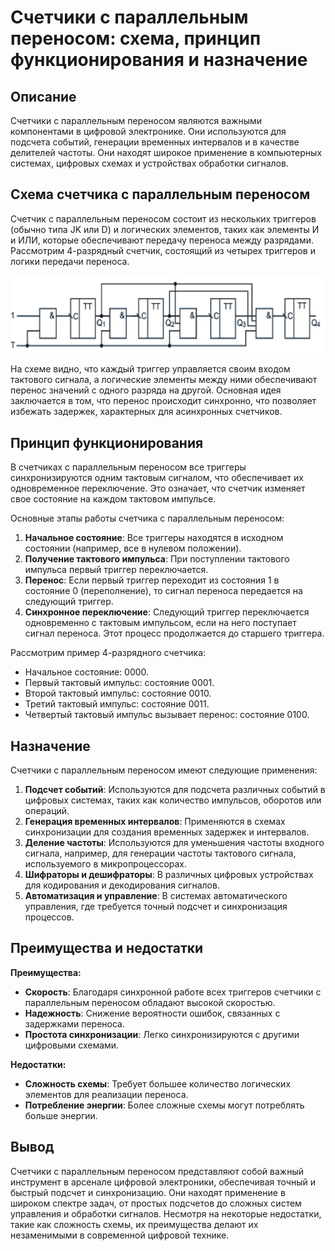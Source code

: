 [author]: <> (Орлов Алексей)
[page-size]: <> (210 297)

[include-pdf]: <> (titul1.pdf)

# Счетчики с параллельным переносом: схема, принцип функционирования и назначение

## Описание

Счетчики с параллельным переносом являются важными компонентами в цифровой электронике. Они используются для подсчета событий, генерации временных интервалов и в качестве делителей частоты. Они находят широкое применение в компьютерных системах, цифровых схемах и устройствах обработки сигналов.

## Схема счетчика с параллельным переносом

Счетчик с параллельным переносом состоит из нескольких триггеров (обычно типа JK или D) и логических элементов, таких как элементы И и ИЛИ, которые обеспечивают передачу переноса между разрядами. Рассмотрим 4-разрядный счетчик, состоящий из четырех триггеров и логики передачи переноса. 

![Схема](img.png)

На схеме видно, что каждый триггер управляется своим входом тактового сигнала, а логические элементы между ними обеспечивают перенос значений с одного разряда на другой. Основная идея заключается в том, что перенос происходит синхронно, что позволяет избежать задержек, характерных для асинхронных счетчиков.

## Принцип функционирования

В счетчиках с параллельным переносом все триггеры синхронизируются одним тактовым сигналом, что обеспечивает их одновременное переключение. Это означает, что счетчик изменяет свое состояние на каждом тактовом импульсе.

Основные этапы работы счетчика с параллельным переносом:

1. **Начальное состояние**: Все триггеры находятся в исходном состоянии (например, все в нулевом положении).
2. **Получение тактового импульса**: При поступлении тактового импульса первый триггер переключается.
3. **Перенос**: Если первый триггер переходит из состояния 1 в состояние 0 (переполнение), то сигнал переноса передается на следующий триггер.
4. **Синхронное переключение**: Следующий триггер переключается одновременно с тактовым импульсом, если на него поступает сигнал переноса. Этот процесс продолжается до старшего триггера.

Рассмотрим пример 4-разрядного счетчика:
- Начальное состояние: 0000.
- Первый тактовый импульс: состояние 0001.
- Второй тактовый импульс: состояние 0010.
- Третий тактовый импульс: состояние 0011.
- Четвертый тактовый импульс вызывает перенос: состояние 0100.

## Назначение

Счетчики с параллельным переносом имеют следующие применения:

1. **Подсчет событий**: Используются для подсчета различных событий в цифровых системах, таких как количество импульсов, оборотов или операций.
2. **Генерация временных интервалов**: Применяются в схемах синхронизации для создания временных задержек и интервалов.
3. **Деление частоты**: Используются для уменьшения частоты входного сигнала, например, для генерации частоты тактового сигнала, используемого в микропроцессорах.
4. **Шифраторы и дешифраторы**: В различных цифровых устройствах для кодирования и декодирования сигналов.
5. **Автоматизация и управление**: В системах автоматического управления, где требуется точный подсчет и синхронизация процессов.

## Преимущества и недостатки

**Преимущества:**
- **Скорость**: Благодаря синхронной работе всех триггеров счетчики с параллельным переносом обладают высокой скоростью.
- **Надежность**: Снижение вероятности ошибок, связанных с задержками переноса.
- **Простота синхронизации**: Легко синхронизируются с другими цифровыми схемами.

**Недостатки:**
- **Сложность схемы**: Требует большее количество логических элементов для реализации переноса.
- **Потребление энергии**: Более сложные схемы могут потреблять больше энергии.

## Вывод

Счетчики с параллельным переносом представляют собой важный инструмент в арсенале цифровой электроники, обеспечивая точный и быстрый подсчет и синхронизацию. Они находят применение в широком спектре задач, от простых подсчетов до сложных систем управления и обработки сигналов. Несмотря на некоторые недостатки, такие как сложность схемы, их преимущества делают их незаменимыми в современной цифровой технике.
